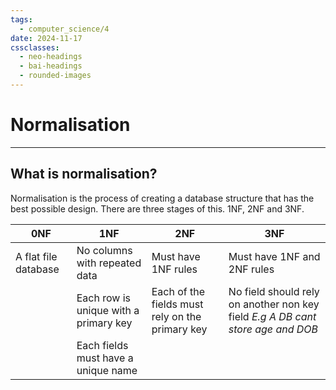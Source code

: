 ```yaml
---
tags:
  - computer_science/4
date: 2024-11-17
cssclasses:
  - neo-headings
  - bai-headings
  - rounded-images
---
```

# Normalisation
***

## What is normalisation?
Normalisation is the process of creating a database structure that has the best possible design. There are three stages of this. 1NF, 2NF and 3NF.

| 0NF                  | 1NF                                   | 2NF                                             | 3NF                                                                             |
| -------------------- | ------------------------------------- | ----------------------------------------------- | ------------------------------------------------------------------------------- |
| A flat file database | No columns with repeated data         | Must have 1NF rules                             | Must have 1NF and 2NF rules                                                     |
|                      | Each row is unique with a primary key | Each of the fields must rely on the primary key | No field should rely on another non key field *E.g A DB cant store age and DOB* |
|                      | Each fields must have a unique name   |                                                 |                                                                                 |

